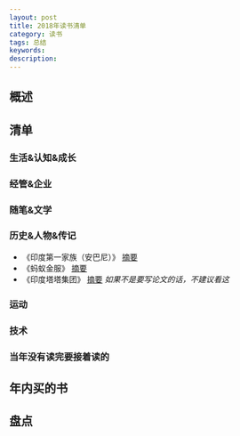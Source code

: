 ```yaml
---  
layout: post   
title: 2018年读书清单    
category: 读书    
tags: 总结    
keywords:      
description:     
---
```


##  概述    

##  清单  
###  生活&认知&成长 


###  经管&企业    


###  随笔&文学


###  历史&人物&传记
+ 《印度第一家族（安巴尼）》 [摘要](https://www.jianshu.com/p/eb71efc4dd14) 
+ 《蚂蚁金服》 [摘要](https://www.jianshu.com/p/04f09ec8a46d)
+ 《印度塔塔集团》 [摘要](https://www.jianshu.com/p/af52d24a1fa3) *如果不是要写论文的话，不建议看这*

###  运动


###  技术


###  当年没有读完要接着读的

##  年内买的书

##  盘点
